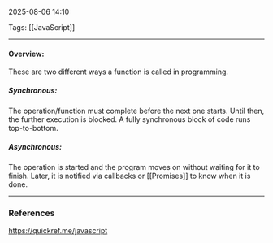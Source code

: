 2025-08-06 14:10

Tags: [[JavaScript]] 

------------------------------------------------

#### Overview:
These are two different ways a function is called in programming. 

##### Synchronous:
The operation/function must complete before the next one starts. Until then, the further execution is blocked. A fully synchronous block of code runs top-to-bottom.

##### Asynchronous:
The operation is started and the program moves on without waiting for it to finish. Later, it is notified via callbacks or [[Promises]] to know when it is done.




------------------------------------------------------
### References
https://quickref.me/javascript